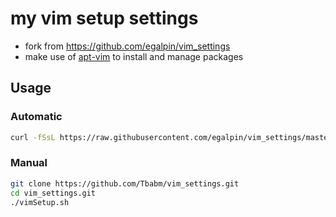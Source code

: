 my vim setup settings
=====================
- fork from https://github.com/egalpin/vim_settings
- make use of [apt-vim](https://github.com/egalpin/apt-vim) to install and manage packages

## Usage
### Automatic
```bash
curl -fSsL https://raw.githubusercontent.com/egalpin/vim_settings/master/vimSetup.sh|sh
```

### Manual
```bash
git clone https://github.com/Tbabm/vim_settings.git
cd vim_settings.git
./vimSetup.sh
```
